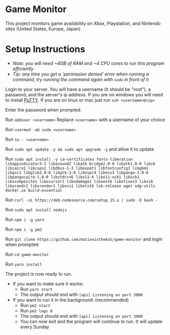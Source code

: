 # Game Monitor

This project monitors game availability on Xbox, Playstation, and Nintendo sites (United States, Europe, Japan)

# Setup Instructions

- *Note: you will need ~4GB of RAM and ~4 CPU cores to run this program efficiently*
- *Tip: any time you get a 'permission denied' error when running a command, try running the command again with `sudo` in front of it*

Login to your server. You will have a username (it should be "root"), a password, and the server's ip address.
If you are on windows you will need to install [PuTTY](https://www.chiark.greenend.org.uk/~sgtatham/putty/latest.html). If you are on linux or mac just run `ssh <username>@<ip>`

Enter the password when prompted.

Run `adduser <username>` Replace `<username>` with a username of your choice

Run `usermod -aG sudo <username>`

Run `su - <username>`

Run `sudo apt update -y && sudo apt upgrade -y` and allow it to update

Run `sudo apt install -y ca-certificates fonts-liberation libappindicator3-1 libasound2 libatk-bridge2.0-0 libatk1.0-0 libc6 libcairo2 libcups2 libdbus-1-3 libexpat1 libfontconfig1 libgbm1 libgcc1 libglib2.0-0 libgtk-3-0 libnspr4 libnss3 libpango-1.0-0 libpangocairo-1.0-0 libstdc++6 libx11-6 libx11-xcb1 libxcb1 libxcomposite1 libxcursor1 libxdamage1 libxext6 libxfixes3 libxi6 libxrandr2 libxrender1 libxss1 libxtst6 lsb-release wget xdg-utils docker.io build-essential`

Run `curl -sL https://deb.nodesource.com/setup_15.x | sudo -E bash -`

Run `sudo apt install nodejs`

Run `npm i -g yarn`

Run `npm i -g pm2`

Run `git clone https://github.com/matievisthekat/game-monitor` and login when prompted

Run `cd game-monitor`

Run `yarn install`

The project is now ready to run.
- If you want to make sure it works:
  - Run `yarn start`
  - The output should end with `[api] Listening on port 3000`
- If you want to run it in the background: (recommended)
  - Run `pm2 start`
  - Run `pm2 logs 0`
  - The output should end with `[api] Listening on port 3000`
  - You can now exit  and the program will continue to run. It will update every Sunday
